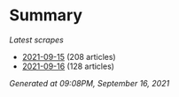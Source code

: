 # Summary
*Latest scrapes*
* [2021-09-15](https://github.com/nuuuwan/news_lk/blob/data/news_lk.2021-09-15.json) (208 articles)
* [2021-09-16](https://github.com/nuuuwan/news_lk/blob/data/news_lk.2021-09-16.json) (128 articles)

*Generated at 09:08PM, September 16, 2021*